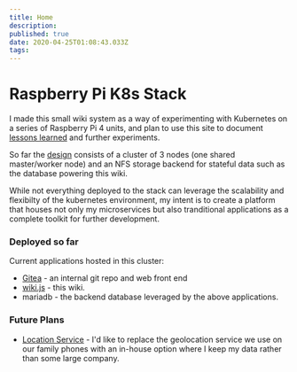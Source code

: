 ```yaml
---
title: Home
description: 
published: true
date: 2020-04-25T01:08:43.033Z
tags: 
---
```


# Raspberry Pi K8s Stack
I made this small wiki system as a way of experimenting with Kubernetes on a series of Raspberry Pi 4 units, and plan to use this site to document [lessons learned](/Platform/Lessons) and further experiments.

So far the [design](/Platform/Design) consists of a cluster of 3 nodes (one shared master/worker node) and an NFS storage backend for stateful data such as the database powering this wiki.

While not everything deployed to the stack can leverage the scalability and flexibilty of the kubernetes environment, my intent is to create a platform that houses not only my microservices but also tranditional applications as a complete toolkit for further development.

### Deployed so far
Current applications hosted in this cluster:
* [Gitea](https://git.jhbutler.info)  - an internal git repo and web front end
* [wiki.js](https://wiki.jhbutler.info) - this wiki.
* mariadb - the backend database leveraged by the above applications.

### Future Plans
* [Location Service](/Apps/FamilyLocation/Overview) - I'd like to replace the geolocation service we use on our family phones with an in-house option where I keep my data rather than some large company.



